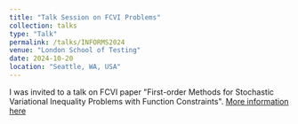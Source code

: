```yaml
---
title: "Talk Session on FCVI Problems"
collection: talks
type: "Talk"
permalink: /talks/INFORMS2024
venue: "London School of Testing"
date: 2024-10-20
location: "Seattle, WA, USA"
---
```

I was invited to a talk on FCVI paper "First-order Methods for Stochastic Variational Inequality Problems with Function Constraints". 
[More information here](http://mohammadkhf.github.io/files/postericml.pdf)

